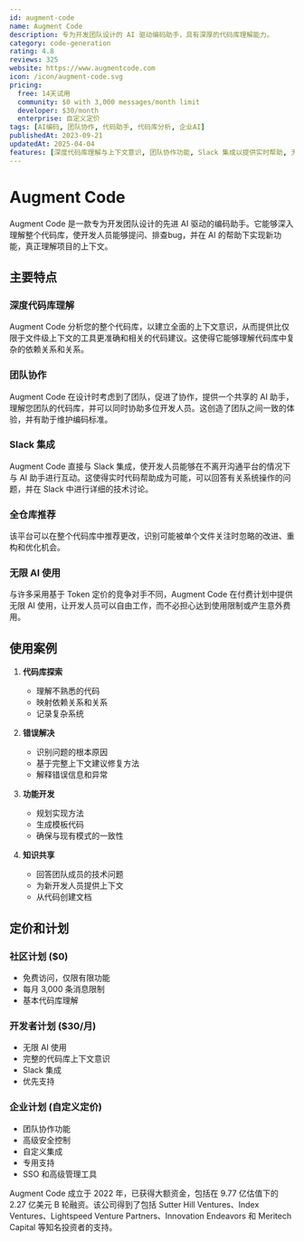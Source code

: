 ```yaml
---
id: augment-code
name: Augment Code
description: 专为开发团队设计的 AI 驱动编码助手，具有深厚的代码库理解能力。
category: code-generation
rating: 4.8
reviews: 325
website: https://www.augmentcode.com
icon: /icon/augment-code.svg
pricing:
  free: 14天试用
  community: $0 with 3,000 messages/month limit
  developer: $30/month
  enterprise: 自定义定价
tags: [AI编码, 团队协作, 代码助手, 代码库分析, 企业AI]
publishedAt: 2023-09-21
updatedAt: 2025-04-04
features: [深度代码库理解与上下文意识, 团队协作功能, Slack 集成以提供实时帮助, 无限制的AI使用（没有令牌限制）, 整个仓库的代码建议]
---
```

# Augment Code

Augment Code 是一款专为开发团队设计的先进 AI 驱动的编码助手。它能够深入理解整个代码库，使开发人员能够提问、排查bug，并在 AI 的帮助下实现新功能，真正理解项目的上下文。

## 主要特点

### 深度代码库理解
Augment Code 分析您的整个代码库，以建立全面的上下文意识，从而提供比仅限于文件级上下文的工具更准确和相关的代码建议。这使得它能够理解代码库中复杂的依赖关系和关系。

### 团队协作
Augment Code 在设计时考虑到了团队，促进了协作，提供一个共享的 AI 助手，理解您团队的代码库，并可以同时协助多位开发人员。这创造了团队之间一致的体验，并有助于维护编码标准。

### Slack 集成
Augment Code 直接与 Slack 集成，使开发人员能够在不离开沟通平台的情况下与 AI 助手进行互动。这使得实时代码帮助成为可能，可以回答有关系统操作的问题，并在 Slack 中进行详细的技术讨论。

### 全仓库推荐
该平台可以在整个代码库中推荐更改，识别可能被单个文件关注时忽略的改进、重构和优化机会。

### 无限 AI 使用
与许多采用基于 Token 定价的竞争对手不同，Augment Code 在付费计划中提供无限 AI 使用，让开发人员可以自由工作，而不必担心达到使用限制或产生意外费用。

## 使用案例

1. **代码库探索**
   - 理解不熟悉的代码
   - 映射依赖关系和关系
   - 记录复杂系统

2. **错误解决**
   - 识别问题的根本原因
   - 基于完整上下文建议修复方法
   - 解释错误信息和异常

3. **功能开发**
   - 规划实现方法
   - 生成模板代码
   - 确保与现有模式的一致性

4. **知识共享**
   - 回答团队成员的技术问题
   - 为新开发人员提供上下文
   - 从代码创建文档

## 定价和计划

### 社区计划 ($0)
- 免费访问，仅限有限功能
- 每月 3,000 条消息限制
- 基本代码库理解

### 开发者计划 ($30/月)
- 无限 AI 使用
- 完整的代码库上下文意识
- Slack 集成
- 优先支持

### 企业计划 (自定义定价)
- 团队协作功能
- 高级安全控制
- 自定义集成
- 专用支持
- SSO 和高级管理工具

Augment Code 成立于 2022 年，已获得大额资金，包括在 9.77 亿估值下的 2.27 亿美元 B 轮融资。该公司得到了包括 Sutter Hill Ventures、Index Ventures、Lightspeed Venture Partners、Innovation Endeavors 和 Meritech Capital 等知名投资者的支持。